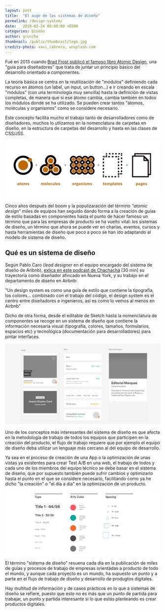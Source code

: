 ```yaml
---
layout: post
title:  "El auge de los sistemas de diseño"
permalink: /design-system/
date:   2018-02-24 08:00:00 +0200
categories: Diseño
author: gruncho
thumbnail: /public/thumbnail/lego.jpg
credits-photo: xavi_cabrera, unsplash.com
---
```

Fué en 2013 cuando <a href="http://bradfrost.com/blog/post/atomic-web-design/" target="_blank">Brad Frost publicó el famoso libro Atomic Design</a>, una "guía para diseñadores" que trata de juntar un principio básico del desarrollo orientado a componentes. 

La teoría básica se centra en la reutilización de "módulos" definiendo cada recurso en átomos (un label, un input, un button...) e ir creando en escala "módulos" (con una terminología muy sencilla) hasta la definición de vistas completas, de manera que si ese átomo cambia, cambia también en todos los módulos donde se ha utilizado. Se pueden crear tantos "átomos, moléculas y organismos" como se considere necesario. 

Este concepto facilita mucho el trabajo tanto de desarrolladores como de diseñadores, muchos lo utlizamos en la nomenclatura de carpetas en diseño, en la estructura de carpetas del desarrollo y hasta en las clases de CSS/JSS. 

![Desgign system, de Brad Fost](/public/img/2018/atomic-design.png)

Cinco años después del boom y la populizaración del término <em>"atomic design"</em> miles de equipos han seguido dando forma a la creación de guías de estilo basadas en componentes hasta el punto de hacer famoso un término que para las empresas de producto se ha vuelto vital: los sistemas de diseño, un término que ahora se puede ver en charlas, eventos, cursos y hasta herramientas de diseño que poco a poco se han ido adaptando al modelo de sistema de diseño.

<h2>Qué es un sistema de diseño</h2>

Según Pablo Caro (<em>lead designer</em> en el equipo encargado del sistema de diseño de Aribnb), <a href="https://www.disenochachacha.com/podcast/13/pablocaro" target="_blank">exlica en este podcast de Chachachá</a> [30 min] su trayectoria como diseñador afincado en Nueva York, y su trabajo en el departamento de diseño en Airbnb:

<quote>"Un design system es como una guía de estilo que contiene la tipografía, los colores... combinado con el trabajo del código, el design system es el centro entre diseñadores e ingenieros, así es como lo vemos al menos en Airbnb"</quote>

Dicho de otra forma, desde el editable de Sketch hasta la nomenclatura de componentes se recoge en un sistema de diseño que contiene la información necesaria visual (tipografía, colores, tamaños, formularios, espacios etc) y tecnológica (documentación para desarrolladores) para pintar interfaces.

![AriBnB design system](/public/img/2018/airbnb-01.png)

Uno de los conceptos más interesantes del sistema de diseño es que afecta en la metodología de trabajo de todos los equipos que participen en la creación del producto, el flujo de trabajo requiere que por ejemplo el equipo de diseño deba utilizar un lenguaje más cercano al del equipo de desarrollo. 

Ya sea en el proceso de creación de una App o la optimización de unas vistas ya existentes para crear Test A/B en una web, el trabajo de todos y cada uno de los miembros del equipo técnico se debe basar en el sistema de diseño, que por supuesto también puede sufrir cambios y optimizarlo hasta el punto en el que se considere necesario, facilitando como ya he dicho "la creación" o "el día a día" en la optimización de un producto.

![AirBnb design system II](/public/img/2018/airbnb-02.png)

El término "sistema de diseño" resuena cada día en la publicación de miles de guías y procesos de trabajo de empresas orientadas a producto de todo el mundo, y aunque cada proyecto es un mundo, ha supuesto un punto y a parte en el flujo de trabajo de diseño y desarrollo de produgtos digitales.

Hay multitud de información y de casos prácticos en lo que a sistemas de diseño se refiere, puesto que esto no es más que un punto de partida para trabajar, un punto y partida interesante si lo que estás planteando es crear productos digitales.